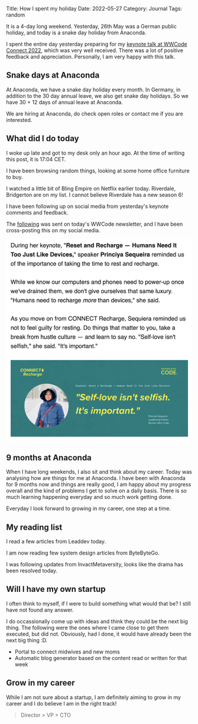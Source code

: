 Title: How I spent my holiday
Date: 2022-05-27
Category: Journal
Tags: random

It is a 4-day long weekend. Yesterday, 26th May was a German public holiday, and today is a snake day holiday from Anaconda.

I spent the entire day yesterday preparing for my [keynote talk at WWCode Connect 2022](./reset-recharge), which was very well received. There was a lot of positive feedback and appreciation. Personally, I am very happy with this talk.

## Snake days at Anaconda

At Anaconda, we have a snake day holiday every month. In Germany, in addition to the 30 day annual leave, we also get snake day holidays. So we have 30 + 12 days of annual leave at Anaconda.

We are hiring at Anaconda, do check open roles or contact me if you are interested.

## What did I do today

I woke up late and got to my desk only an hour ago. At the time of writing this post, it is 17:04 CET.

I have been browsing random things, looking at some home office furniture to buy.

I watched a little bit of Bling Empire on Netflix earlier today. Riverdale, Bridgerton are on my list. I cannot believe Riverdale has a new season 6!

I have been following up on social media from yesterday's keynote comments and feedback.

The [following](https://mailchi.mp/066157bf02bb/connect-forward-is-1-month-away-872086) was sent on today's WWCode newsletter, and I have been cross-posting this on my social media.

![WWCode newsletter highlighted my keynote](./images/keynote.png)

## 9 months at Anaconda

When I have long weekends, I also sit and think about my career. Today was analysing how are things for me at Anaconda. I have been with Anaconda for 9 months now and things are really good, I am happy about my progress overall and the kind of problems I get to solve on a daily basis. There is so much learning happening everyday and so much work getting done.

Everyday I look forward to growing in my career, one step at a time.

## My reading list

I read a few articles from Leaddev today.

I am now reading few system design articles from ByteByteGo.

I was following updates from InvactMetaversity, looks like the drama has been resolved today.

## Will I have my own startup

I often think to myself, if I were to build something what would that be? I still have not found any answer.

I do occassionally come up with ideas and think they could be the next big thing. The following were the ones where I came close to get them executed, but did not. Obviously, had I done, it would have already been the next big thing :D. 

- Portal to connect midwives and new moms
- Automatic blog generator based on the content read or written for that week

## Grow in my career

While I am not sure about a startup, I am definitely aiming to grow in my career and I do believe I am in the right track!

> Director > VP > CTO







